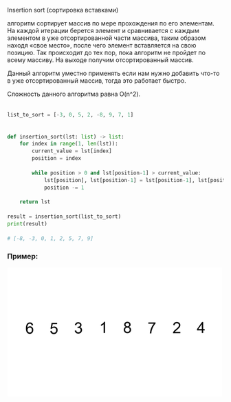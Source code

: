 Insertion sort (сортировка вставками)

алгоритм сортирует массив по мере прохождения
по его элементам. На каждой итерации берется элемент и сравнивается с каждым элементом
в уже отсортированной части массива, таким образом находя «свое место», после чего элемент
вставляется на свою позицию. Так происходит до тех пор, пока алгоритм не пройдет по всему 
массиву. На выходе получим отсортированный массив.

Данный алгоритм уместно применять если нам нужно добавить что-то в уже отсортированный массив, тогда это работает быстро.

Сложность данного алгоритма равна O(n^2).

```python

list_to_sort = [-3, 0, 5, 2, -8, 9, 7, 1]


def insertion_sort(lst: list) -> list:
    for index in range(1, len(lst)):
        current_value = lst[index]
        position = index
        
        while position > 0 and lst[position-1] > current_value:
            lst[position], lst[position-1] = lst[position-1], lst[position]
            position -= 1
    
    return lst

result = insertion_sort(list_to_sort)
print(result)

# [-8, -3, 0, 1, 2, 5, 7, 9]

```

### Пример:

![](../../src/gif/insertion_sort.gif)

